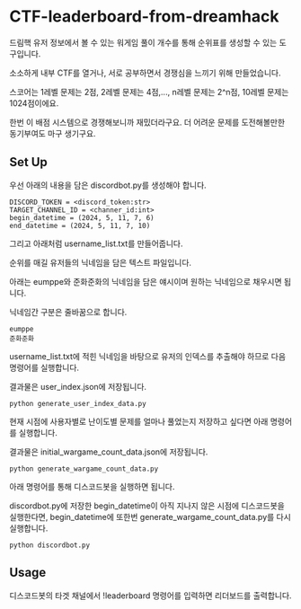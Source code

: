 # CTF-leaderboard-from-dreamhack
드림핵 유저 정보에서 볼 수 있는 워게임 풀이 개수를 통해 순위표를 생성할 수 있는 도구입니다.

소소하게 내부 CTF를 열거나, 서로 공부하면서 경쟁심을 느끼기 위해 만들었습니다.

스코어는 1레벨 문제는 2점, 2레벨 문제는 4점,..., n레벨 문제는 2^n점, 10레벨 문제는 1024점이에요.

한번 이 배점 시스템으로 경쟁해보니까 재밌더라구요. 더 어려운 문제를 도전해볼만한 동기부여도 마구 생기구요.

## Set Up
우선 아래의 내용을 담은 discordbot.py를 생성해야 합니다.
```
DISCORD_TOKEN = <discord_token:str>
TARGET_CHANNEL_ID = <channer_id:int>
begin_datetime = (2024, 5, 11, 7, 6)
end_datetime = (2024, 5, 11, 7, 10)
```
그리고 아래처럼 username_list.txt를 만들어줍니다.

순위를 매길 유저들의 닉네임을 담은 텍스트 파일입니다.

아래는 eumppe와 준화준화의 닉네임을 담은 얘시이며 원하는 닉네임으로 채우시면 됩니다.

닉네임간 구분은 줄바꿈으로 합니다.
```
eumppe
준화준화
```
username_list.txt에 적힌 닉네임을 바탕으로 유저의 인덱스를 추출해야 하므로 다음 명령어를 실행합니다.

결과물은 user_index.json에 저장됩니다.
```
python generate_user_index_data.py
```
현재 시점에 사용자별로 난이도별 문제를 얼마나 풀었는지 저장하고 싶다면 아래 명령어를 실행합니다.

결과물은 initial_wargame_count_data.json에 저장됩니다.
```
python generate_wargame_count_data.py
```
아래 명령어를 통해 디스코드봇을 실행하면 됩니다.

discordbot.py에 저장한 begin_datetime이 아직 지나지 않은 시점에 디스코드봇을 실행한다면, begin_datetime에 또한번 generate_wargame_count_data.py를 다시 실행합니다.
```
python discordbot.py
```

## Usage
디스코드봇의 타겟 채널에서 !leaderboard 명령어를 입력하면 리더보드를 출력합니다.

